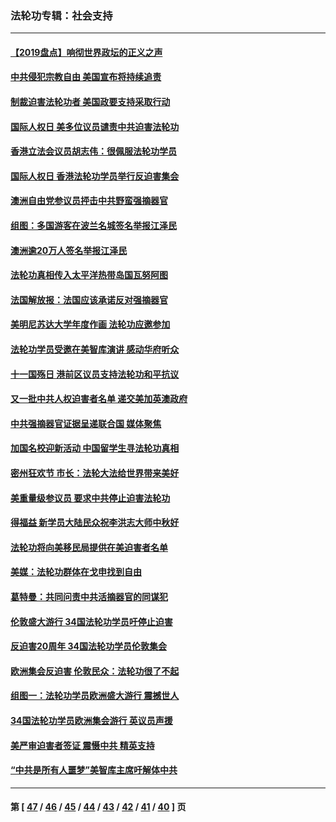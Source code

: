 ### 法轮功专辑：社会支持
---
#### [【2019盘点】响彻世界政坛的正义之声](../../pages/nf4386/n11751194.md) 
#### [中共侵犯宗教自由 美国宣布将持续追责](../../pages/nf4386/n11741117.md) 
#### [制裁迫害法轮功者 美国政要支持采取行动](../../pages/nf4386/n11718013.md) 
#### [国际人权日 美多位议员谴责中共迫害法轮功](../../pages/nf4386/n11717665.md) 
#### [香港立法会议员胡志伟：很佩服法轮功学员](../../pages/nf4386/n11708865.md) 
#### [国际人权日 香港法轮功学员举行反迫害集会](../../pages/nf4386/n11708802.md) 
#### [澳洲自由党参议员抨击中共野蛮强摘器官](../../pages/nf4386/n11666929.md) 
#### [组图：多国游客在波兰名城签名举报江泽民](../../pages/nf4386/n11664119.md) 
#### [澳洲逾20万人签名举报江泽民](../../pages/nf4386/n11640866.md) 
#### [法轮功真相传入太平洋热带岛国瓦努阿图](../../pages/nf4386/n11625277.md) 
#### [法国解放报：法国应该承诺反对强摘器官](../../pages/nf4386/n11597772.md) 
#### [美明尼苏达大学年度作画 法轮功应邀参加](../../pages/nf4386/n11590555.md) 
#### [法轮功学员受邀在美智库演讲 感动华府听众](../../pages/nf4386/n11569061.md) 
#### [十一国殇日 港前区议员支持法轮功和平抗议](../../pages/nf4386/n11559718.md) 
#### [又一批中共人权迫害者名单 递交美加英澳政府](../../pages/nf4386/n11558054.md) 
#### [中共强摘器官证据呈递联合国 媒体聚焦](../../pages/nf4386/n11546426.md) 
#### [加国名校迎新活动 中国留学生寻法轮功真相](../../pages/nf4386/n11537332.md) 
#### [密州狂欢节 市长：法轮大法给世界带来美好](../../pages/nf4386/n11525726.md) 
#### [美重量级参议员 要求中共停止迫害法轮功](../../pages/nf4386/n11521196.md) 
#### [得福益 新学员大陆民众祝李洪志大师中秋好](../../pages/nf4386/n11515127.md) 
#### [法轮功将向美移民局提供在美迫害者名单](../../pages/nf4386/n11511790.md) 
#### [美媒：法轮功群体在戈申找到自由](../../pages/nf4386/n11495010.md) 
#### [葛特曼：共同问责中共活摘器官的同谋犯](../../pages/nf4386/n11491427.md) 
#### [伦敦盛大游行 34国法轮功学员吁停止迫害](../../pages/nf4386/n11489263.md) 
#### [反迫害20周年 34国法轮功学员伦敦集会](../../pages/nf4386/n11489082.md) 
#### [欧洲集会反迫害 伦敦民众：法轮功很了不起](../../pages/nf4386/n11489424.md) 
#### [组图一：法轮功学员欧洲盛大游行 震撼世人](../../pages/nf4386/n11489139.md) 
#### [34国法轮功学员欧洲集会游行 英议员声援](../../pages/nf4386/n11488843.md) 
#### [美严审迫害者签证 震慑中共 精英支持](../../pages/nf4386/n11481899.md) 
#### [“中共是所有人噩梦”美智库主席吁解体中共](../../pages/nf4386/n11461393.md) 

---
#### 第 [ [47](./47.md) / [46](./46.md) / [45](./45.md) / [44](./44.md) / [43](./43.md) / [42](./42.md) / [41](./41.md) / [40](./40.md) ] 页
